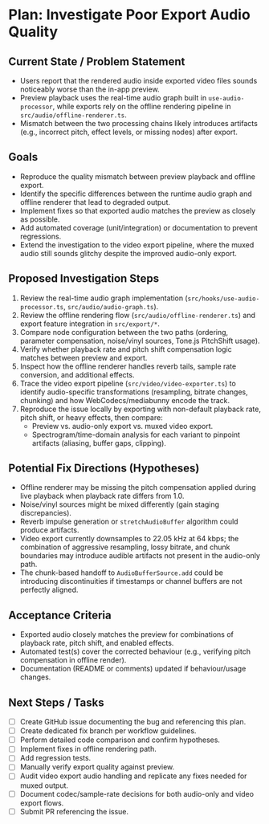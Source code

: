 # Plan: Investigate Poor Export Audio Quality

## Current State / Problem Statement
- Users report that the rendered audio inside exported video files sounds noticeably worse than the in-app preview.
- Preview playback uses the real-time audio graph built in `use-audio-processor`, while exports rely on the offline rendering pipeline in `src/audio/offline-renderer.ts`.
- Mismatch between the two processing chains likely introduces artifacts (e.g., incorrect pitch, effect levels, or missing nodes) after export.

## Goals
- Reproduce the quality mismatch between preview playback and offline export.
- Identify the specific differences between the runtime audio graph and offline renderer that lead to degraded output.
- Implement fixes so that exported audio matches the preview as closely as possible.
- Add automated coverage (unit/integration) or documentation to prevent regressions.
- Extend the investigation to the video export pipeline, where the muxed audio still sounds glitchy despite the improved audio-only export.

## Proposed Investigation Steps
1. Review the real-time audio graph implementation (`src/hooks/use-audio-processor.ts`, `src/audio/audio-graph.ts`).
2. Review the offline rendering flow (`src/audio/offline-renderer.ts`) and export feature integration in `src/export/*`.
3. Compare node configuration between the two paths (ordering, parameter compensation, noise/vinyl sources, Tone.js PitchShift usage).
4. Verify whether playback rate and pitch shift compensation logic matches between preview and export.
5. Inspect how the offline renderer handles reverb tails, sample rate conversion, and additional effects.
6. Trace the video export pipeline (`src/video/video-exporter.ts`) to identify audio-specific transformations (resampling, bitrate changes, chunking) and how WebCodecs/mediabunny encode the track.
7. Reproduce the issue locally by exporting with non-default playback rate, pitch shift, or heavy effects, then compare:
	- Preview vs. audio-only export vs. muxed video export.
	- Spectrogram/time-domain analysis for each variant to pinpoint artifacts (aliasing, buffer gaps, clipping).

## Potential Fix Directions (Hypotheses)
- Offline renderer may be missing the pitch compensation applied during live playback when playback rate differs from 1.0.
- Noise/vinyl sources might be mixed differently (gain staging discrepancies).
- Reverb impulse generation or `stretchAudioBuffer` algorithm could produce artifacts.
- Video export currently downsamples to 22.05 kHz at 64 kbps; the combination of aggressive resampling, lossy bitrate, and chunk boundaries may introduce audible artifacts not present in the audio-only path.
- The chunk-based handoff to `AudioBufferSource.add` could be introducing discontinuities if timestamps or channel buffers are not perfectly aligned.

## Acceptance Criteria
- Exported audio closely matches the preview for combinations of playback rate, pitch shift, and enabled effects.
- Automated test(s) cover the corrected behaviour (e.g., verifying pitch compensation in offline render).
- Documentation (README or comments) updated if behaviour/usage changes.

## Next Steps / Tasks
- [ ] Create GitHub issue documenting the bug and referencing this plan.
- [ ] Create dedicated fix branch per workflow guidelines.
- [ ] Perform detailed code comparison and confirm hypotheses.
- [ ] Implement fixes in offline rendering path.
- [ ] Add regression tests.
- [ ] Manually verify export quality against preview.
- [ ] Audit video export audio handling and replicate any fixes needed for muxed output.
- [ ] Document codec/sample-rate decisions for both audio-only and video export flows.
- [ ] Submit PR referencing the issue.

